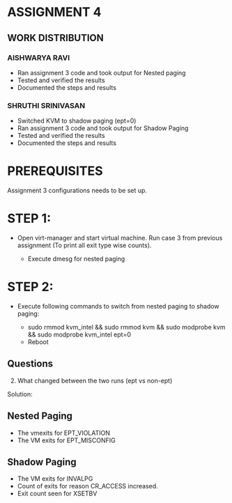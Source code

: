 
# ASSIGNMENT 4

##  WORK DISTRIBUTION

### AISHWARYA RAVI
  * Ran assignment 3 code and took output for Nested paging 
  * Tested and verified the results
  * Documented the steps and results

### SHRUTHI SRINIVASAN
  * Switched KVM to shadow paging (ept=0)
  *	Ran assignment 3 code and took output for Shadow Paging 
  * Tested and verified the results
  * Documented the steps and results

# PREREQUISITES

Assignment 3 configurations needs to be set up.

 # STEP 1:
  * Open virt-manager and start virtual machine. Run case 3 from previous assignment (To print all exit type wise counts). 

  	* Execute dmesg for nested paging
 # STEP 2: 	

 * Execute following commands to switch from nested paging to shadow paging:  
	
   *	sudo rmmod kvm_intel && sudo rmmod kvm && sudo modprobe kvm && sudo modprobe kvm_intel ept=0
   *	Reboot

## Questions
2. What changed between the two runs (ept vs non-ept)

Solution: 
   ## Nested Paging
  * The vmexits for EPT_VIOLATION
  * The VM exits for EPT_MISCONFIG
   ## Shadow Paging 
   * The VM exits for INVALPG
   * Count of exits for reason CR_ACCESS increased.
   * Exit count seen for XSETBV


  
 



